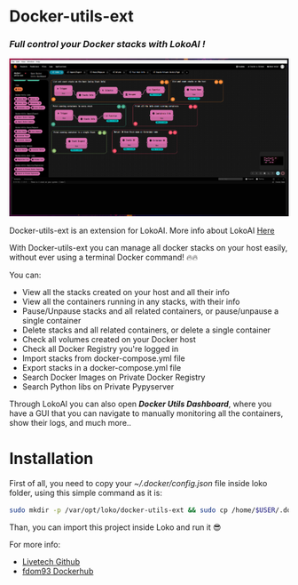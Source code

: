# Docker-utils-ext
### _Full control your Docker stacks with LokoAI !_ 

![Dockerutilsextpng](Docker-Utils-Ext.png "Docker-utils-ext")

Docker-utils-ext is an extension for LokoAI. More info about LokoAI [Here]

With Docker-utils-ext you can manage all docker stacks on your host easily, without ever using a terminal Docker command! 🔥🔥

You can:
- View all the stacks created on your host and all their info
- View all the containers running in any stacks, with their info
- Pause/Unpause stacks and all related containers, or pause/unpause a single container
- Delete stacks and all related containers, or delete a single container
- Check all volumes created on your Docker host
- Check all Docker Registry you're logged in
- Import stacks from docker-compose.yml file
- Export stacks in a docker-compose.yml file
- Search Docker Images on Private Docker Registry
- Search Python libs on Private Pypyserver

Through LokoAI you can also open _**Docker Utils Dashboard**_, where you have a GUI that you can navigate to manually monitoring all the containers, show their logs, and much more..

# Installation
First of all, you need to copy your _~/.docker/config.json_ file inside loko folder, using this simple command as it is:

```sh
sudo mkdir -p /var/opt/loko/docker-utils-ext && sudo cp /home/$USER/.docker/config.json /var/opt/loko/docker-utils-ext/config.json
```

Than, you can import this project inside Loko and run it 😎


For more info:
- [Livetech Github]
- [fdom93 Dockerhub]

[Here]: <https://github.com/loko-ai/loko>
[Livetech Github]: <https://github.com/loko-ai>
[fdom93 Dockerhub]: <https://hub.docker.com/u/fdom93>
